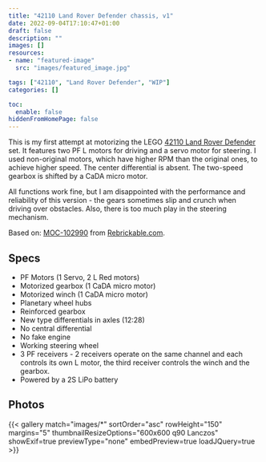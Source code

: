 ```yaml
---
title: "42110 Land Rover Defender chassis, v1"
date: 2022-09-04T17:10:47+01:00
draft: false
description: ""
images: []
resources:
- name: "featured-image"
  src: "images/featured_image.jpg"

tags: ["42110", "Land Rover Defender", "WIP"]
categories: []

toc:
  enable: false
hiddenFromHomePage: false
---
```


This is my first attempt at motorizing the LEGO [42110 Land Rover Defender](https://rebrickable.com/sets/42110-1/land-rover-defender/) set. It features two PF L motors for driving and a servo motor for steering. I used non-original motors, which have higher RPM than the original ones, to achieve higher speed. The center differential is absent. The two-speed gearbox is shifted by a CaDA micro motor.

All functions work fine, but I am disappointed with the performance and reliability of this version - the gears sometimes slip and crunch when driving over obstacles. Also, there is too much play in the steering mechanism.

<!--more-->

Based on: [MOC-102990](https://rebrickable.com/mocs/MOC-102990/gamayun/motorised-defender-v3/) from [Rebrickable.com](https://rebrickable.com).

## Specs
* PF Motors (1 Servo, 2 L Red motors)
* Motorized gearbox (1 CaDA micro motor)
* Motorized winch (1 CaDA micro motor)
* Planetary wheel hubs
* Reinforced gearbox
* New type differentials in axles (12:28)
* No central differential
* No fake engine
* Working steering wheel
* 3 PF receivers - 2 receivers operate on the same channel and each controls its own L motor, the third receiver controls the winch and the gearbox.
* Powered by a 2S LiPo battery

## Photos

{{< gallery match="images/*" sortOrder="asc" rowHeight="150" margins="5" thumbnailResizeOptions="600x600 q90 Lanczos" showExif=true previewType="none" embedPreview=true loadJQuery=true >}}